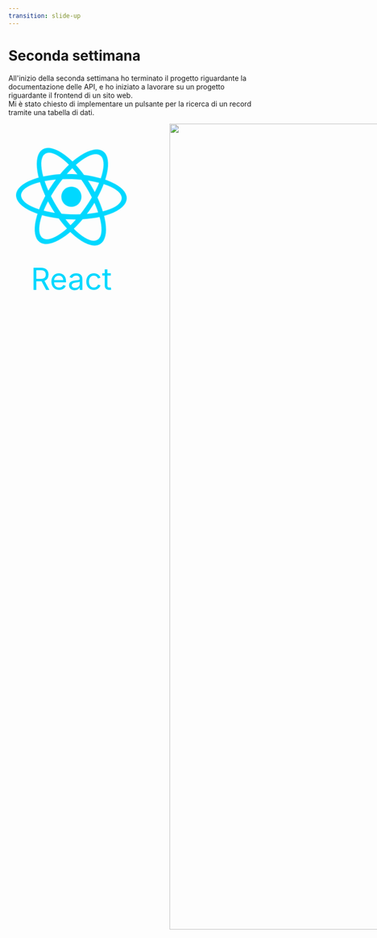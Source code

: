 ```yaml
---
transition: slide-up
---
```


# Seconda settimana

All'inizio della seconda settimana ho terminato il progetto riguardante la documentazione delle API, e ho iniziato a
lavorare su un progetto riguardante il frontend di un sito web.<br />
Mi è stato chiesto di implementare un pulsante per la ricerca di un record tramite una tabella di dati.<br />

<div style="display: flex; flex-direction: row; gap: 70px">

<div style="width: 30vh; height: 20vh;">
    <div class="container">
        <span class="react-logo">
            <span class="nucleo"></span>
        </span>

</div>
<p class="title">React</p>
</div>
    <img style="width: 60vh; height: 40vh;" src="https://cdn.syncfusion.com/content/images/company-logos/Syncfusion_Logo_Image.png" />
</div>

<style>
    .container {
        width: 250px;
        height: 250px;
        margin: 20px auto 0 auto;

        display: flex;
        align-items: center;
        justify-content: center;
    }

    .react-logo {
        display: inline-block;
        border-radius: 50%;
        border: 10px solid #00d8ff;

        animation-name: rotate;
        animation-duration: 10s;
        animation-iteration-count: infinite;
        animation-timing-function: linear;

    }

    .react-logo,
    .react-logo:before,
    .react-logo:after {
        position: absolute;
        display: inline-block;
        width: 200px;
        height: 70px;
        border-radius: 50%;
        border: 10px solid #00d8ff;
    }

    .nucleo,
    .react-logo,
    .react-logo:before,
    .react-logo:after {
        display: flex;
        align-items: center;
        justify-content: center;
    }

    .nucleo {
        width: 40px;
        height: 40px;
        border-radius: 100%;
        background: #00d8ff;
    }

    .react-logo:before,
    .react-logo:after {
        content: "";
    }

    .react-logo:after {
        transform: rotate(-57deg);
    }

    .react-logo:before {
        transform: rotate(57deg);
    }

    .title {
        font-size: 60px;
        color: #00d8ff;
        width: 250px;
        margin: 2px auto;
        text-align: center;
    }

    @keyframes rotate {

        100% {
            transform: rotate(360deg);
        }
    }
</style>